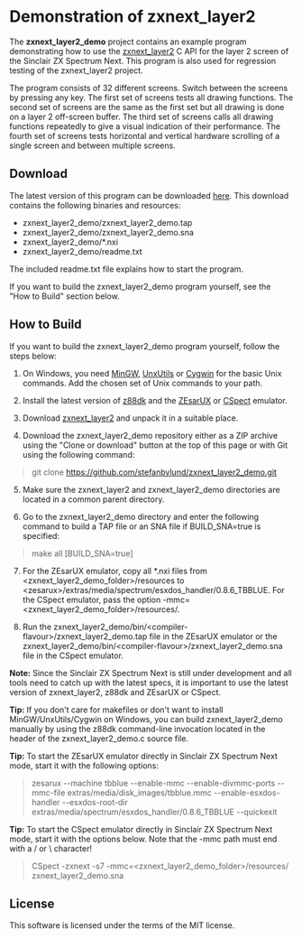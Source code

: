 # Demonstration of zxnext_layer2

The **zxnext_layer2_demo** project contains an example program demonstrating
how to use the [zxnext_layer2](https://github.com/stefanbylund/zxnext_layer2)
C API for the layer 2 screen of the Sinclair ZX Spectrum Next. This program is
also used for regression testing of the zxnext_layer2 project.

The program consists of 32 different screens. Switch between the screens by
pressing any key. The first set of screens tests all drawing functions. The
second set of screens are the same as the first set but all drawing is done on a
layer 2 off-screen buffer. The third set of screens calls all drawing functions
repeatedly to give a visual indication of their performance. The fourth set of
screens tests horizontal and vertical hardware scrolling of a single screen and
between multiple screens.

## Download

The latest version of this program can be downloaded [here](build/zxnext_layer2_demo.zip).
This download contains the following binaries and resources:

* zxnext_layer2_demo/zxnext_layer2_demo.tap
* zxnext_layer2_demo/zxnext_layer2_demo.sna
* zxnext_layer2_demo/*.nxi
* zxnext_layer2_demo/readme.txt

The included readme.txt file explains how to start the program.

If you want to build the zxnext_layer2_demo program yourself, see the "How to Build"
section below.

## How to Build

If you want to build the zxnext_layer2_demo program yourself, follow the steps
below:

1. On Windows, you need [MinGW](http://www.mingw.org/),
[UnxUtils](https://sourceforge.net/projects/unxutils/) or
[Cygwin](https://www.cygwin.com/) for the basic Unix commands. Add the chosen
set of Unix commands to your path.

2. Install the latest version of [z88dk](https://github.com/z88dk/z88dk) and the
[ZEsarUX](https://sourceforge.net/projects/zesarux/) or
[CSpect](https://dailly.blogspot.se/) emulator.

3. Download [zxnext_layer2](https://github.com/stefanbylund/zxnext_layer2/blob/master/build/zxnext_layer2.zip)
and unpack it in a suitable place.

4. Download the zxnext_layer2_demo repository either as a ZIP archive using the
"Clone or download" button at the top of this page or with Git using the
following command:

> git clone https://github.com/stefanbylund/zxnext_layer2_demo.git

5. Make sure the zxnext_layer2 and zxnext_layer2_demo directories are located in
a common parent directory.

6. Go to the zxnext_layer2_demo directory and enter the following command to
build a TAP file or an SNA file if BUILD_SNA=true is specified:

> make all [BUILD_SNA=true]

7. For the ZEsarUX emulator, copy all *.nxi files from \<zxnext_layer2_demo_folder\>/resources
to \<zesarux\>/extras/media/spectrum/esxdos_handler/0.8.6_TBBLUE. For the CSpect
emulator, pass the option -mmc=\<zxnext_layer2_demo_folder\>/resources/.

8. Run the zxnext_layer2_demo/bin/\<compiler-flavour\>/zxnext_layer2_demo.tap
file in the ZEsarUX emulator or the
zxnext_layer2_demo/bin/\<compiler-flavour\>/zxnext_layer2_demo.sna file in the
CSpect emulator.

**Note:** Since the Sinclair ZX Spectrum Next is still under development and all
tools need to catch up with the latest specs, it is important to use the latest
version of zxnext_layer2, z88dk and ZEsarUX or CSpect.

**Tip:** If you don't care for makefiles or don't want to install
MinGW/UnxUtils/Cygwin on Windows, you can build zxnext_layer2_demo manually
by using the z88dk command-line invocation located in the header of the
zxnext_layer2_demo.c source file.

**Tip:** To start the ZEsarUX emulator directly in Sinclair ZX Spectrum Next
mode, start it with the following options:

> zesarux --machine tbblue --enable-mmc --enable-divmmc-ports --mmc-file extras/media/disk_images/tbblue.mmc
    --enable-esxdos-handler --esxdos-root-dir extras/media/spectrum/esxdos_handler/0.8.6_TBBLUE --quickexit

**Tip:** To start the CSpect emulator directly in Sinclair ZX Spectrum Next
mode, start it with the options below. Note that the -mmc path must end with a
/ or \ character!

> CSpect -zxnext -s7 -mmc=\<zxnext_layer2_demo_folder\>/resources/ zxnext_layer2_demo.sna

## License

This software is licensed under the terms of the MIT license.
